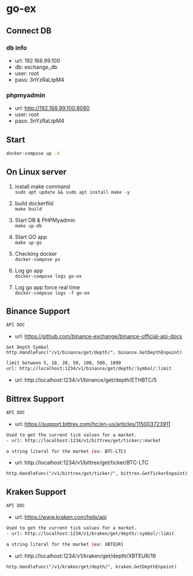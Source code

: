 # go-ex

## Connect DB

### db info

- url: 192.168.99.100
- db: exchange_db
- user: root
- pass: 3nYzRaLtpM4

### phpmyadmin

- url: http://192.168.99.100:8080
- user: root
- pass: 3nYzRaLtpM4

## Start

```bash
docker-compose up -d
```

## On Linux server

1. install make command  
   `sudo apt update && sudo apt install make -y`

2. build dockerfild  
   `make build`

3. Start DB & PHPMyadmin  
   `make up-db`

4. Start GO app  
   `make up-go`

5. Checking docker  
   `docker-compose ps`

6. Log go app  
   `docker-compose logs go-ex`

7. Log go app force real time  
   `docker-compose logs -f go-ex`

## Binance Support

```bash
API DOC
```

- url: https://github.com/binance-exchange/binance-official-api-docs

```golang
Get Depth Symbol
http.HandleFunc("/v1/binance/get/depth/", binance.GetDepthEnpoint)
```

```bash
limit between 5, 10, 20, 50, 100, 500, 1000
url: http://localhost:1234/v1/binance/get/depth/:Symbol/:limit
```

- url: http://localhost:1234/v1/binance/get/depth/ETHBTC/5

## Bittrex Support

```bash
API DOC
```

- url: https://support.bittrex.com/hc/en-us/articles/115003723911

```bash
Used to get the current tick values for a market.
- url: http://localhost:1234/v1/bittrex/get/ticker/:market
```

```bash
a string literal for the market (ex: BTC-LTC)
```

- url: http://localhost:1234/v1/bittrex/get/ticker/BTC-LTC

```golang
http.HandleFunc("/v1/bittrex/get/ticker/", bittrex.GetTickerEnpoint)
```

## Kraken Support

```bash
API DOC
```

- url: https://www.kraken.com/help/api

```bash
Used to get the current tick values for a market.
- url: http://localhost:1234/v1/kraken/get/depth/:symbol/:limit
```

```bash
a string literal for the market (ex: XBTEUR)
```

- url: http://localhost:1234/v1/kraken/get/depth/XBTEUR/19

```golang
http.HandleFunc("/v1/kraken/get/depth/", kraken.GetDepthEnpoint)
```
